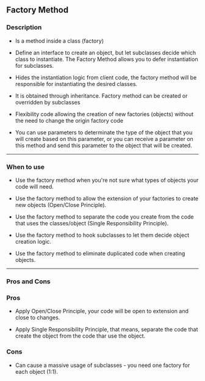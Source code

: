 ## Factory Method



### Description

- Is a method inside a class (factory)


- Define an interface to create an object,
  but let subclasses decide which class to instantiate.
  The Factory Method allows you to defer instantiation for subclasses.


- Hides the instantiation logic from client code, the factory method
  will be responsible for instantiating the desired classes.


- It is obtained through inheritance.
  Factory method can be created or overridden by subclasses


- Flexibility code allowing the creation of new factories (objects)
  without the need to change the origin factory code


- You can use parameters to determinate the type of the object that you will create based on this parameter,
  or you can receive a parameter on this method and send this parameter to the object that will be created.

---

### When to use

- Use the factory method when you're not sure what types of objects your code will need.


- Use the factory method to allow the extension of your factories to create new objects (Open/Close Principle).


- Use the factory method to separate the code you create from the code that uses the classes/object (Single Responsibility Principle).


- Use the factory method to hook subclasses to let them decide object creation logic.


- Use the factory method to eliminate duplicated code when creating objects.

---

### Pros and Cons

### Pros

- Apply Open/Close Principle, your code will be open to extension and close to changes.


- Apply Single Responsibility Principle, that means, separate the code that create the object from the code thar use the object.


### Cons

- Can cause a massive usage of subclasses - you need one factory for each object (1:1).
